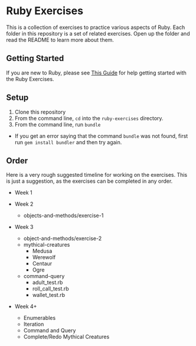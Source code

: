 # Ruby Exercises

This is a collection of exercises to practice various aspects of Ruby. Each folder in this repository is a set of related exercises. Open up the folder and read the README to learn more about them.

## Getting Started

If you are new to Ruby, please see [This Guide](https://gist.github.com/josh-works/ac68a974cb9e0d73d663ea6c8cf3e8d8) for help getting started with the Ruby Exercises.

## Setup

1. Clone this repository
1. From the command line, `cd` into the `ruby-exercises` directory.
1. From the command line, run `bundle`
  * If you get an error saying that the command `bundle` was not found, first run `gem install bundler` and then try again.

## Order

Here is a very rough suggested timeline for working on the exercises. This is just a suggestion, as the exercises can be completed in any order.

* Week 1
  <!-- * data-types
    * collections/arrays
    * ints_and_floats
    * strings -->
  <!-- * initialize
    * aardvark
    * beaver
    * cat
    * dog
    * eel
    * ferret
    * groundhog -->
    <!-- * horse -->
  <!-- * mythical-creatures
    * Unicorn
    * Vampire
    * Dragon -->

* Week 2
  <!-- * data-types/collections/hashes.rb -->
  * objects-and-methods/exercise-1
  <!-- * mythical-creatures
    <!-- * Hobbit -->
    <!-- * Pirate -->
    <!-- * Wizard -->
  <!-- * command-query -->
    <!-- * leather_chair_test.rb -->
    <!-- * baby_test.rb -->
    <!-- * beers_test.rb -->

* Week 3
  <!-- * datatypes/collections/nested_collections.rb -->
  * object-and-methods/exercise-2
  * mythical-creatures
    * Medusa
    * Werewolf
    * Centaur
    * Ogre
  * command-query
    * adult_test.rb
    * roll_call_test.rb
    * wallet_test.rb

* Week 4+
	* Enumerables
	* Iteration
	* Command and Query
	* Complete/Redo Mythical Creatures

